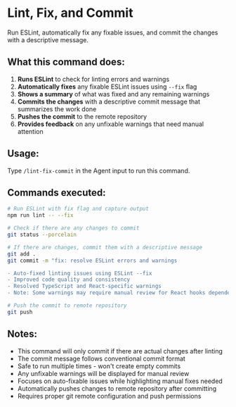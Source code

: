 # Lint, Fix, and Commit

Run ESLint, automatically fix any fixable issues, and commit the changes with a descriptive message.

## What this command does:

1. **Runs ESLint** to check for linting errors and warnings
2. **Automatically fixes** any fixable ESLint issues using `--fix` flag
3. **Shows a summary** of what was fixed and any remaining warnings
4. **Commits the changes** with a descriptive commit message that summarizes the work done
5. **Pushes the commit** to the remote repository
6. **Provides feedback** on any unfixable warnings that need manual attention

## Usage:
Type `/lint-fix-commit` in the Agent input to run this command.

## Commands executed:
```bash
# Run ESLint with fix flag and capture output
npm run lint -- --fix

# Check if there are any changes to commit
git status --porcelain

# If there are changes, commit them with a descriptive message
git add .
git commit -m "fix: resolve ESLint errors and warnings

- Auto-fixed linting issues using ESLint --fix
- Improved code quality and consistency
- Resolved TypeScript and React-specific warnings
- Note: Some warnings may require manual review for React hooks dependencies"

# Push the commit to remote repository
git push
```

## Notes:
- This command will only commit if there are actual changes after linting
- The commit message follows conventional commit format
- Safe to run multiple times - won't create empty commits
- Any unfixable warnings will be displayed for manual review
- Focuses on auto-fixable issues while highlighting manual fixes needed
- Automatically pushes changes to remote repository after committing
- Requires proper git remote configuration and push permissions
